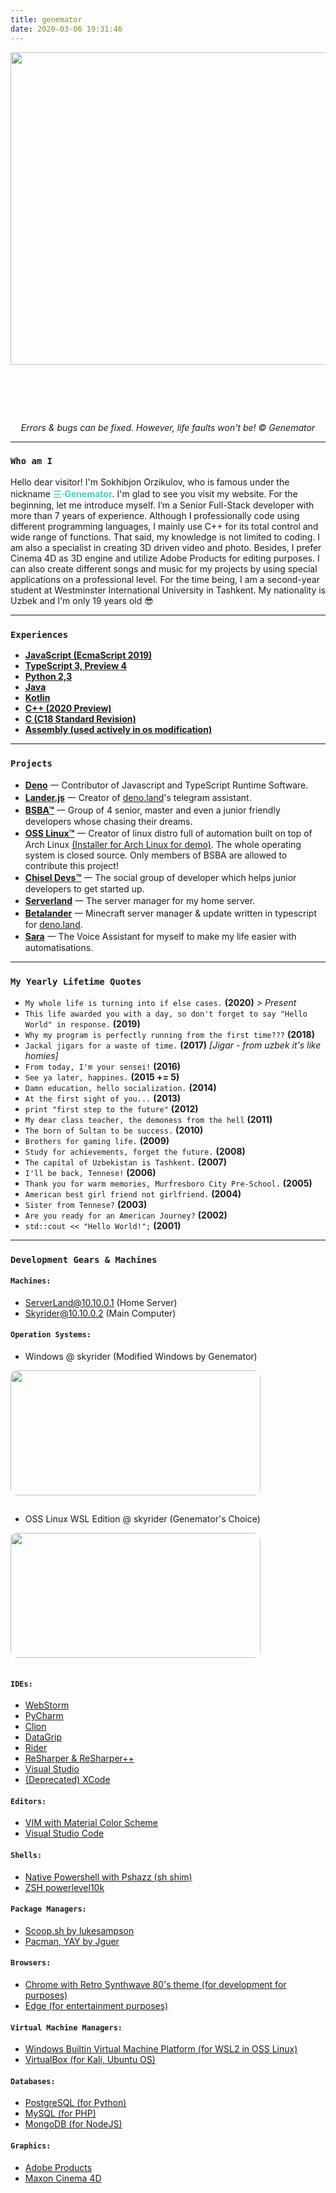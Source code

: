 ```yaml
---
title: genemator
date: 2020-03-06 19:31:46
---
```

<img class="hero-image" src="/img/genemator/Portfolio.png" style="padding-bottom: 2em;" height="500" width="1000">

<div class="my-links">
  <a class="gradient-text" href="https://github.com/genemators" target="_blank" rel="noopener"><span class=" iconfont icon-github"></span></a>
  <a class="gradient-text" href="https://t.me/genemator" target="_blank" rel="noopener"><span class=" iconfont icon-qzone"></span></a>
  <a class="gradient-text" href="https://twitter.com/genemator" target="_blank" rel="noopener"><span class=" iconfont icon-twitter"></span></a>
</div>

<style>
  .my-links {display: flex; justify-content: center; align-content: center; margin-top: 30px; width: 100%;}
  .my-links a {display: flex; color: #000; padding: 2px 10px;border-bottom:none !important;}
  .my-links a:after {display: none;}
  .my-links a:hover {backround: #ddd;}
  .my-links a span {font-size: 28px;}
  .hero-image {margin: 0 auto;}

  .dark-obsidian .article .main .content {
    padding: 0 6rem;
  }
  @media screen and (max-width: 1200px) {
    .dark-obsidian .article .main .content {
      padding: 0 0.5rem;
    }
  }
</style>

<i class="my-links">Errors & bugs can be fixed. However, life faults won't be! © Genemator</i>

<hr>

<h3 id="Who-am-I"><a href="#Who-am-I" class="headerlink" title="Who am I"></a><code>Who am I</code></h3>

Hello dear visitor! I'm Sokhibjon Orzikulov, who is famous under the nickname <b style="color: #42d2ca">**三·Genemator**</b>.
I'm glad to see you visit my website. For the beginning, let me introduce myself. I’m a Senior Full-Stack developer with more than 7 years of experience.
Although I professionally code using different programming languages, I mainly use C++ for its total control and wide range of functions.
That said, my knowledge is not limited to coding. I am also a specialist in creating 3D driven video and photo.
Besides, I prefer Cinema 4D as 3D engine and utilize Adobe Products for editing purposes.
I can also create different songs and music for my projects by using special applications on a professional level.
For the time being, I am a second-year student at Westminster International University in Tashkent.
My nationality is Uzbek and I'm only 19 years old 😎

<hr>

<h3 id="Experiences"><a href="#Experiences" class="headerlink" title="Experiences"></a><code>Experiences</code></h3>

- [**JavaScript (EcmaScript 2019)**](https://en.wikipedia.org/wiki/ECMAScript)
- [**TypeScript 3, Preview 4**](https://www.typescriptlang.org/)
- [**Python 2,3**](https://www.python.org/)
- [**Java**](https://www.java.com/en/)
- [**Kotlin**](https://kotlinlang.org/)
- [**C++ (2020 Preview)**](https://en.wikipedia.org/wiki/C%2B%2B)
- [**C (C18 Standard Revision)**](https://en.wikipedia.org/wiki/C_(programming_language))
- [**Assembly (used actively in os modification)**](https://en.wikipedia.org/wiki/Assembly_language)

<hr>

<h3 id="Projects"><a href="#Projects" class="headerlink" title="Projects"></a><code>Projects</code></h3>

- [**Deno**](https://deno.land) 一 Contributor of Javascript and TypeScript Runtime Software.
- [**Lander.js**](https://t.me/denoland_bot) 一 Creator of [deno.land](https://deno.land)'s telegram assistant.
- [**BSBA™**](https://bsba.uz) 一 Group of 4 senior, master and even a junior friendly developers whose chasing their dreams.
- [**OSS Linux™**](https://github.com/genemators/oss) 一 Creator of linux distro full of automation built on top of Arch Linux [(Installer for Arch Linux for demo)](https://github.com/genemators/oss). The whole operating system is closed source. Only members of BSBA are allowed to contribute this project!
- [**Chisel Devs™**](https://chisel.uz) 一 The social group of developer which helps junior developers to get started up.
- [**Serverland**](https://github.com/genemators/serverland) 一 The server manager for my home server.
- [**Betalander**](https://github.com/genemators/betalander) 一 Minecraft server manager & update written in typescript for [deno.land](https://deno.land).
- [**Sara**](https://github.com/genemators/sara) 一 The Voice Assistant for myself to make my life easier with automatisations.

<hr>

<h3 id="Quotes"><a href="#Quotes" class="headerlink" title="Quotes"></a><code>My Yearly Lifetime Quotes</code></h3>

- `My whole life is turning into if else cases.` **(2020)** _> Present_
- `This life awarded you with a day, so don't forget to say "Hello World" in response.` **(2019)**
- `Why my program is perfectly running from the first time???` **(2018)**
- `Jackal jigars for a waste of time.` **(2017)** _[Jigar - from uzbek it's like homies]_
- `From today, I'm your sensei!` **(2016)**
- `See ya later, happines.` **(2015 += 5)**
- `Damn education, hello socialization.` **(2014)**
- `At the first sight of you...` **(2013)**
- `print "first step to the future"` **(2012)**
- `My dear class teacher, the demoness from the hell` **(2011)**
- `The born of Sultan to be success.` **(2010)**
- `Brothers for gaming life.` **(2009)**
- `Study for achievements, forget the future.` **(2008)**
- `The capital of Uzbekistan is Tashkent.` **(2007)**
- `I'll be back, Tennese!` **(2006)**
- `Thank you for warm memories, Murfresboro City Pre-School.` **(2005)**
- `American best girl friend not girlfriend.` **(2004)**
- `Sister from Tennese?` **(2003)**
- `Are you ready for an American Journey?` **(2002)**
- `std::cout << "Hello World!";` **(2001)**

<hr>

<h3 id="Gears"><a href="#Gears" class="headerlink" title="Gears"></a><code>Development Gears & Machines</code></h3>

<h4 id="Machines"><a href="#Machines" class="headerlink" title="Machines"></a><code>Machines:</code></h4>

- ServerLand@10.10.0.1 (Home Server)
- Skyrider@10.10.0.2 (Main Computer)

<h4 id="Operation System"><a href="#Operation System" class="headerlink" title="Operation System"></a><code>Operation Systems:</code></h4>

- Windows @ skyrider (Modified Windows by Genemator)

<img src="/img/genemator/windows.jpg" style="height: 200px; width: 400px; border-radius: 10px; margin-bottom: 15px" />

- OSS Linux WSL Edition @ skyrider (Genemator's Choice)

<img src="/img/genemator/linux.jpg" style="height: 200px; width: 400px; border-radius: 10px; margin-bottom: 15px" />

<h4 id="IDE"><a href="#IDE" class="headerlink" title="IDE"></a><code>IDEs:</code></h4>

- [WebStorm](https://www.jetbrains.com/webstorm)
- [PyCharm](https://www.jetbrains.com/pycharm)
- [Clion](https://www.jetbrains.com/clion)
- [DataGrip](https://www.jetbrains.com/datagrip)
- [Rider](https://www.jetbrains.com/rider/)
- [ReSharper & ReSharper++](https://www.jetbrains.com/resharper-cpp)
- [Visual Studio](https://visualstudio.microsoft.com/)
- [(Deprecated) XCode](https://developer.apple.com/xcode/)

<h4 id="Editors"><a href="#Editors" class="headerlink" title="Editors"></a><code>Editors:</code></h4>

- [VIM with Material Color Scheme](https://github.com/genemators/dot)
- [Visual Studio Code](https://code.visualstudio.com/)
    
<h4 id="Shells"><a href="#Shells" class="headerlink" title="Shells"></a><code>Shells:</code></h4>

- [Native Powershell with Pshazz (sh shim)](https://github.com/lukesampson/pshazz)
- [ZSH powerlevel10k](https://github.com/romkatv/powerlevel10k)
    
<h4 id="Package Managers"><a href="#Package Managers" class="headerlink" title="Package Managers"></a><code>Package Managers:</code></h4>

- [Scoop.sh by lukesampson](https://github.com/lukesampson/scoop/wiki)
- [Pacman, YAY by Jguer](https://github.com/Jguer/yay)
    
<h4 id="Browsers"><a href="#Browsers" class="headerlink" title="Browsers"></a><code>Browsers:</code></h4>

- [Chrome with Retro Synthwave 80's theme (for development for purposes)](https://www.google.com/chrome/browser/desktop/index.html)
- [Edge (for entertainment purposes)](https://www.microsoft.com/en-us/edge)

<h4 id="Virtual Machine Managers"><a href="#Virtual Machine Managers" class="headerlink" title="Virtual Machine Managers"></a><code>Virtual Machine Managers:</code></h4>

- [Windows Builtin Virtual Machine Platform (for WSL2 in OSS Linux)](https://docs.microsoft.com/en-us/windows/wsl/wsl2-index)
- [VirtualBox (for Kali, Ubuntu OS)](https://www.virtualbox.org/)

<h4 id="Databases"><a href="#Databases" class="headerlink" title="Databases"></a><code>Databases:</code></h4>

- [PostgreSQL (for Python)](https://github.com/lukesampson/scoop)
- [MySQL (for PHP)](https://github.com/lukesampson/scoop)
- [MongoDB (for NodeJS)](https://github.com/lukesampson/scoop)

<h4 id="Graphics"><a href="#Graphics" class="headerlink" title="Graphics"></a><code>Graphics:</code></h4>

- [Adobe Products](https://www.adobe.com/products/catalog.html)
- [Maxon Cinema 4D](https://www.maxon.net/en-us/products/cinema-4d/overview/)
